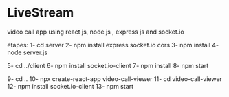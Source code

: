 # LiveStream
video call app using react js, node js , express js and socket.io


étapes:
1- cd server
2- npm install express socket.io cors
3- npm install
4- node server.js

5- cd ../client
6- npm install socket.io-client
7- npm install
8- npm start

9-  cd ..
10- npx create-react-app video-call-viewer
11- cd video-call-viewer
12- npm install socket.io-client
13- npm start
